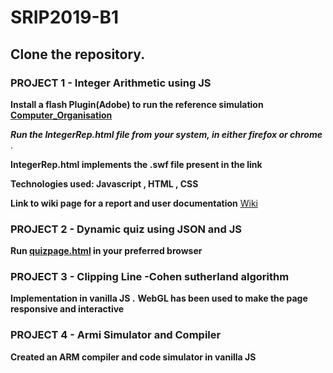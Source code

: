# SRIP2019-B1

## Clone the repository.

### PROJECT 1 - Integer Arithmetic using JS 

**Install a flash Plugin(Adobe) to run the reference simulation [Computer_Organisation](http://cse11-iiith.vlabs.ac.in/Integers/IntegerArithmetic.swf)**

**_Run the IntegerRep.html file from your system, in either firefox or chrome_** .

**IntegerRep.html implements the .swf file present in the link**

**Technologies used: Javascript , HTML , CSS**

**Link to wiki page for a report and user documentation** [Wiki](https://github.com/Avi-141/SRIP2019-B1/wiki)


### PROJECT 2 - Dynamic quiz using JSON and JS

**Run [quizpage.html](https://github.com/Avi-141/computer-organization-iiith/blob/master/SRIP/Quiz/Codes/quizpage.html) in your preferred browser**


### PROJECT 3 - Clipping Line -Cohen sutherland algorithm 

**Implementation in vanilla JS .**
**WebGL has been used to make the page responsive and interactive**


### PROJECT 4 - Armi Simulator and Compiler 

**Created an ARM compiler and code simulator in vanilla JS**


